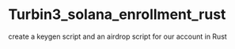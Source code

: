 # Turbin3_solana_enrollment_rust
create a keygen script and an airdrop script for our account in Rust
